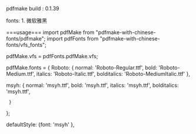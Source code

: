 pdfmake build : 0.1.39

fonts:
	1. 微软雅黑
	
	
	
===usage===
import pdfMake from "pdfmake-with-chinese-fonts/pdfmake";
import pdfFonts from "pdfmake-with-chinese-fonts/vfs_fonts";

pdfMake.vfs = pdfFonts.pdfMake.vfs;

pdfMake.fonts = {
  Roboto: {
     normal: 'Roboto-Regular.ttf',
     bold: 'Roboto-Medium.ttf',
     italics: 'Roboto-Italic.ttf',
     bolditalics: 'Roboto-MediumItalic.ttf'
 },

 msyh: { 
     normal: 'msyh.ttf',
     bold: 'msyh.ttf',
     italics: 'msyh.ttf',
     bolditalics: 'msyh.ttf',
    
     }
 };
 
 
 defaultStyle: {font: 'msyh' },
